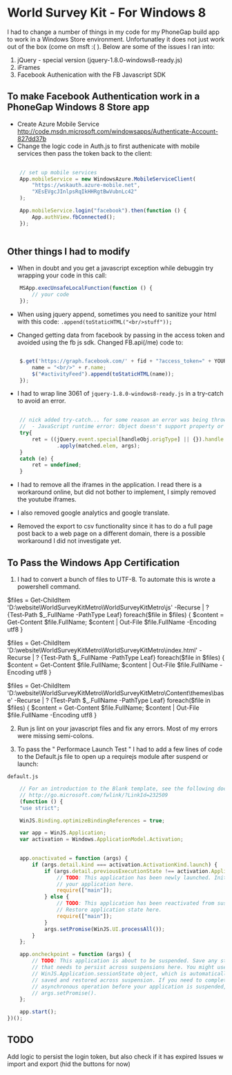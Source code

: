 World Survey Kit - For Windows 8 
================================
I had to change a number of things in my code for my PhoneGap build app to work in a Windows Store environment. Unfortunatley it does not just work out of the box (come on msft :( ).
Below are some of the issues I ran into:

1. jQuery - special version (jquery-1.8.0-windows8-ready.js)
2. iFrames
3. Facebook Authenication with the FB Javascript SDK


To make Facebook Authentication work in a PhoneGap Windows 8 Store app
------------------------------------------------------------------------

* Create Azure Mobile Service http://code.msdn.microsoft.com/windowsapps/Authenticate-Account-827dd37b
* Change the logic code in Auth.js to first authenicate with mobile services then pass the token back to the client:

```javascript
	
	// set up mobile services
    App.mobileService = new WindowsAzure.MobileServiceClient(
		"https://wskauth.azure-mobile.net",
        "XEsEVgcJInlpsRqIkHHRgtBwVubnLc42"
    );

    App.mobileService.login("facebook").then(function () {
		App.authView.fbConnected();
    });
	
```


Other things I had to modify
----------------------------

* When in doubt and you get a javascript exception while debuggin try wrapping your code in this call:
```javascript
	MSApp.execUnsafeLocalFunction(function () {
		// your code
	});
```

* When using jquery append, sometimes you need to sanitize your html with this code: `.append(toStaticHTML("<br/>stuff"));`

* Changed getting data from facebook by passing in the access token and avoided using the fb js sdk. Changed FB.api(/me) code to:
```javascript

	$.get('https://graph.facebook.com/' + fid + "?access_token=" + YOUR_TOKEN, function (r) {
		name = "<br/>" + r.name;
		$("#activityFeed").append(toStaticHTML(name));
	});

```

* I had to wrap line 3061 of `jquery-1.8.0-windows8-ready.js` in a try-catch to avoid an error.
```javascript
	
	// nick added try-catch... for some reason an error was being thrown 0x800a01b6 
	//  - JavaScript runtime error: Object doesn't support property or method 'apply'
	try{
		ret = ((jQuery.event.special[handleObj.origType] || {}).handle || handleObj.handler)
			    .apply(matched.elem, args);
	}
	catch (e) {
		ret = undefined;
	}

```

* I had to remove all the iframes in the application. I read there is a workaround online, but did not bother to implement, I simply removed the youtube iframes.
* I also removed google analytics and google translate.

* Removed the export to csv functionality since it has to do a full page post back to a web page on a different domain, there is a possible workaround I did not 
investigate yet.


To Pass the Windows App Certification
--------------------------------------
1. I had to convert a bunch of files to UTF-8. To automate this is wrote a powershell command.

$files = Get-ChildItem 'D:\website\WorldSurveyKitMetro\WorldSurveyKitMetro\js' -Recurse | ? {Test-Path $_.FullName -PathType Leaf} 
foreach($file in $files) { $content = Get-Content $file.FullName; $content | Out-File $file.FullName -Encoding utf8 }

$files = Get-ChildItem 'D:\website\WorldSurveyKitMetro\WorldSurveyKitMetro\index.html' -Recurse | ? {Test-Path $_.FullName -PathType Leaf} 
foreach($file in $files) { $content = Get-Content $file.FullName; $content | Out-File $file.FullName -Encoding utf8 }

$files = Get-ChildItem 'D:\website\WorldSurveyKitMetro\WorldSurveyKitMetro\Content\themes\base' -Recurse | ? {Test-Path $_.FullName -PathType Leaf} 
foreach($file in $files) { $content = Get-Content $file.FullName; $content | Out-File $file.FullName -Encoding utf8 }

2. Run js lint on your javascript files and fix any errors. Most of my errors were missing semi-colons.

3. To pass the " Performace Launch Test "  I had to add a few lines of code to the Default.js file to open up a requirejs module after suspend or launch:

`default.js`

```javascript
	// For an introduction to the Blank template, see the following documentation:
	// http://go.microsoft.com/fwlink/?LinkId=232509
	(function () {
    "use strict";

    WinJS.Binding.optimizeBindingReferences = true;

    var app = WinJS.Application;
    var activation = Windows.ApplicationModel.Activation;
    

    app.onactivated = function (args) {
        if (args.detail.kind === activation.ActivationKind.launch) {
            if (args.detail.previousExecutionState !== activation.ApplicationExecutionState.terminated) {
                // TODO: This application has been newly launched. Initialize
                // your application here.
                require(["main"]);
            } else {
                // TODO: This application has been reactivated from suspension.
                // Restore application state here.
                require(["main"]);
            }
            args.setPromise(WinJS.UI.processAll());
        }
    };

    app.oncheckpoint = function (args) {
        // TODO: This application is about to be suspended. Save any state
        // that needs to persist across suspensions here. You might use the
        // WinJS.Application.sessionState object, which is automatically
        // saved and restored across suspension. If you need to complete an
        // asynchronous operation before your application is suspended, call
        // args.setPromise().
    };

    app.start();
})();


```




TODO
-----
Add logic to persist the login token, but also check if it has expired
Issues w import and export (hid the buttons for now)

